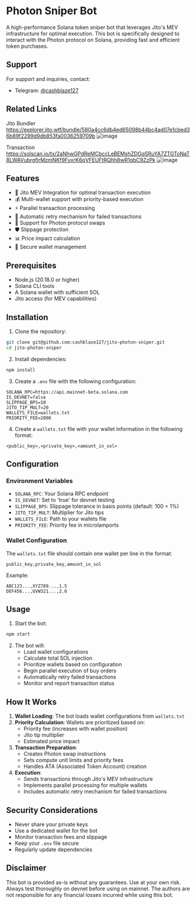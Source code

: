 # Photon Sniper Bot

A high-performance Solana token sniper bot that leverages Jito's MEV infrastructure for optimal execution. This bot is specifically designed to interact with the Photon protocol on Solana, providing fast and efficient token purchases.

## Support

For support and inquiries, contact:
- Telegram: [@cashblaze127](https://t.me/cashblaze127)

## Related Links
Jito Bundler
https://explorer.jito.wtf/bundle/580a4cc6db4ed65098b44bc4ad07e1cbed36b89f2299d9db853fa0036259709b
![image](https://github.com/user-attachments/assets/50fcdf74-a6d2-4c97-a7dc-4b1b85e9cc54)

Transaction
https://solscan.io/tx/2aNhwGPdReMCbccLeBEMshZDGqSRuYA7ZTGToNaT8LWAVubrgfjrMzmNKf9FyxrK6qVFEUFtRQhh8wR1qbC9ZzPk
![image](https://github.com/user-attachments/assets/a439458d-c4d8-41ff-b2e3-0ee7b1be04b7)


## Features

- 🚀 Jito MEV Integration for optimal transaction execution
- 💰 Multi-wallet support with priority-based execution
- ⚡ Parallel transaction processing
- 🔄 Automatic retry mechanism for failed transactions
- 💎 Support for Photon protocol swaps
- 🛡️ Slippage protection
- 📊 Price impact calculation
- 🔐 Secure wallet management

## Prerequisites

- Node.js (20.18.0 or higher)
- Solana CLI tools
- A Solana wallet with sufficient SOL
- Jito access (for MEV capabilities)

## Installation

1. Clone the repository:
```bash
git clone git@github.com:cashblaze127/jito-photon-sniper.git
cd jito-photon-sniper
```

2. Install dependencies:
```bash
npm install
```

3. Create a `.env` file with the following configuration:
```env
SOLANA_RPC=https://api.mainnet-beta.solana.com
IS_DEVNET=false
SLIPPAGE_BPS=10
JITO_TIP_MULT=20
WALLETS_FILE=wallets.txt
PRIORITY_FEE=2000
```

4. Create a `wallets.txt` file with your wallet information in the following format:
```
<public_key>,<private_key>,<amount_in_sol>
```

## Configuration

### Environment Variables

- `SOLANA_RPC`: Your Solana RPC endpoint
- `IS_DEVNET`: Set to 'true' for devnet testing
- `SLIPPAGE_BPS`: Slippage tolerance in basis points (default: 100 = 1%)
- `JITO_TIP_MULT`: Multiplier for Jito tips
- `WALLETS_FILE`: Path to your wallets file
- `PRIORITY_FEE`: Priority fee in microlamports

### Wallet Configuration

The `wallets.txt` file should contain one wallet per line in the format:
```
public_key,private_key,amount_in_sol
```

Example:
```
ABC123...,XYZ789...,1.5
DEF456...,UVW321...,2.0
```

## Usage

1. Start the bot:
```bash
npm start
```

2. The bot will:
   - Load wallet configurations
   - Calculate total SOL injection
   - Prioritize wallets based on configuration
   - Begin parallel execution of buy orders
   - Automatically retry failed transactions
   - Monitor and report transaction status

## How It Works

1. **Wallet Loading**: The bot loads wallet configurations from `wallets.txt`
2. **Priority Calculation**: Wallets are prioritized based on:
   - Priority fee (increases with wallet position)
   - Jito tip multiplier
   - Estimated price impact
3. **Transaction Preparation**:
   - Creates Photon swap instructions
   - Sets compute unit limits and priority fees
   - Handles ATA (Associated Token Account) creation
4. **Execution**:
   - Sends transactions through Jito's MEV infrastructure
   - Implements parallel processing for multiple wallets
   - Includes automatic retry mechanism for failed transactions

## Security Considerations

- Never share your private keys
- Use a dedicated wallet for the bot
- Monitor transaction fees and slippage
- Keep your `.env` file secure
- Regularly update dependencies

## Disclaimer

This bot is provided as-is without any guarantees. Use at your own risk. Always test thoroughly on devnet before using on mainnet. The authors are not responsible for any financial losses incurred while using this bot.
